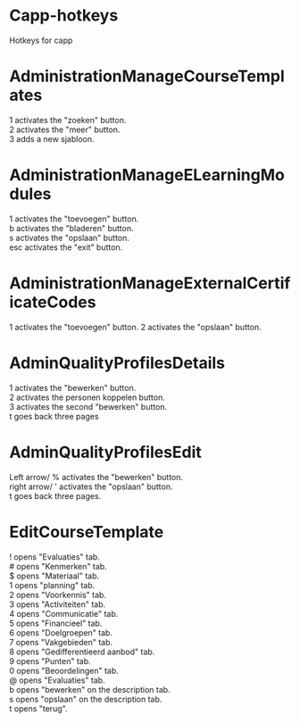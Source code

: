 # Capp-hotkeys
Hotkeys for capp

# AdministrationManageCourseTemplates
1 activates the "zoeken" button.  
2 activates the "meer" button.  
3 adds a new sjabloon.  

# AdministrationManageELearningModules
1 activates the "toevoegen" button.  
b activates the "bladeren" button.  
s activates the "opslaan" button.  
esc activates the "exit" button.

# AdministrationManageExternalCertificateCodes
1 activates the "toevoegen" button.
2 activates the "opslaan" button.

# AdminQualityProfilesDetails
1 activates the "bewerken" button.  
2 activates the personen koppelen button.  
3 activates the second "bewerken" button.  
t goes back three pages

# AdminQualityProfilesEdit
Left arrow/ % activates the "bewerken" button.  
right arrow/ ' activates the "opslaan" button.   
t goes back three pages.

# EditCourseTemplate
! opens "Evaluaties" tab.  
\# opens "Kenmerken" tab.  
$ opens "Materiaal" tab.  
1 opens "planning" tab.  
2 opens "Voorkennis" tab.  
3 opens "Activiteiten" tab.  
4 opens "Communicatie" tab.  
5 opens "Financieel" tab.  
6 opens "Doelgroepen" tab.  
7 opens "Vakgebieden" tab.  
8 opens "Gedifferentieerd aanbod" tab.  
9 opens "Punten" tab.  
0 opens "Beoordelingen" tab.  
@ opens "Evaluaties" tab.  
b opens "bewerken" on the description tab.  
s opens "opslaan" on the description tab.  
t opens "terug".

